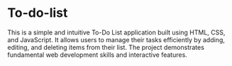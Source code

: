 # To-do-list
This is a simple and intuitive To-Do List application built using HTML, CSS, and JavaScript. It allows users to manage their tasks efficiently by adding, editing, and deleting items from their list. The project demonstrates fundamental web development skills and interactive features.

